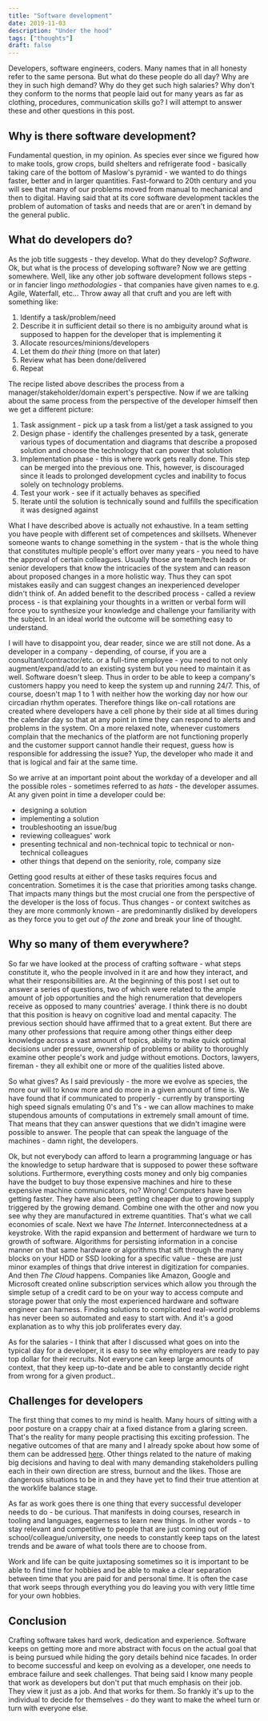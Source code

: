 ```yaml
---
title: "Software development"
date: 2019-11-03
description: "Under the hood"
tags: ["thoughts"]
draft: false
---
```


Developers, software engineers, coders. Many names that in all honesty refer to the same persona. But what do these people do all day? Why are they in such high demand? Why do they get such high salaries? Why don't they conform to the norms that people laid out for many years as far as clothing, procedures, communication skills go? I will attempt to answer these and other questions in this post.

## Why is there software development?
Fundamental question, in my opinion. As species ever since we figured how to make tools, grow crops, build shelters and refrigerate food - basically taking care of the bottom of Maslow's pyramid - we wanted to do things faster, better and in larger quantities. Fast-forward to 20th century and you will see that many of our problems moved from manual to mechanical and then to digital. Having said that at its core software development tackles the problem of automation of tasks and needs that are or aren't in demand by the general public.

## What do developers do?
As the job title suggests - they develop. What do they develop? _Software_. Ok, but what is the process of developing software? Now we are getting somewhere. Well, like any other job software development follows steps - or in fancier lingo _methodologies_ - that companies have given names to e.g. Agile, Waterfall, etc... Throw away all that cruft and you are left with something like: 

1. Identify a task/problem/need
2. Describe it in sufficient detail so there is no ambiguity around what is supposed to happen for the developer that is implementing it
3. Allocate resources/minions/developers
4. Let them do _their thing_ (more on that later)
5. Review what has been done/delivered
6. Repeat

The recipe listed above describes the process from a manager/stakeholder/domain expert's perspective. Now if we are talking about the same process from the perspective of the developer himself then we get a different picture:

1. Task assignment - pick up a task from a list/get a task assigned to you
2. Design phase - identify the challenges presented by a task, generate various types of documentation and diagrams that describe a proposed solution and choose the technology that can power that solution
3. Implementation phase - this is where work gets really done. This step can be merged into the previous one. This, however, is discouraged since it leads to prolonged development cycles and inability to focus solely on technology problems.
4. Test your work - see if it actually behaves as specified
5. Iterate until the solution is technically sound and fulfills the specification it was designed against

What I have described above is actually not exhaustive. In a team setting you have people with different set of competences and skillsets. Whenever someone wants to change something in the system - that is the whole thing that constitutes multiple people's effort over many years - you need to have the approval of certain colleagues. Usually those are team/tech leads or senior developers that know the intricacies of the system and can reason about proposed changes in a more holistic way. Thus they can spot mistakes easily and can suggest changes an inexperienced developer didn't think of. An added benefit to the described process - called a review process - is that explaining your thoughts in a written or verbal form will force you to synthesize your knowledge and challenge your familiarity with the subject. In an ideal world the outcome will be something easy to understand.

I will have to disappoint you, dear reader, since we are still not done. As a developer in a company - depending, of course, if you are a consultant/contractor/etc. or a full-time employee - you need to not only augment/expand/add to an existing system but you need to maintain it as well. Software doesn't sleep. Thus in order to be able to keep a company's customers happy you need to keep the system up and running 24/7. This, of course, doesn't map 1 to 1 with neither how the working day nor how our circadian rhythm operates. Therefore things like on-call rotations are created where developers have a cell phone by their side at all times during the calendar day so that at any point in time they can respond to alerts and problems in the system. On a more relaxed note, whenever customers complain that the mechanics of the platform are not functioning properly and the customer support cannot handle their request, guess how is responsible for addressing the issue? Yup, the developer who made it and that is logical and fair at the same time.

So we arrive at an important point about the workday of a developer and all the possible roles - sometimes referred to as _hats_ - the developer assumes. At any given point in time a developer could be:

- designing a solution
- implementing a solution
- troubleshooting an issue/bug
- reviewing colleagues' work
- presenting technical and non-technical topic to technical or non-technical colleagues
- other things that depend on the seniority, role, company size

Getting good results at either of these tasks requires focus and concentration. Sometimes it is the case that priorities among tasks change. That impacts many things but the most crucial one from the perspective of the developer is the loss of focus. Thus changes - or context switches as they are more commonly known - are predominantly disliked by developers as they force you to get _out of the zone_ and break your line of thought.

## Why so many of them everywhere?
So far we have looked at the process of crafting software - what steps constitute it, who the people involved in it are and how they interact, and what their responsibilities are. At the beginning of this post I set out to answer a series of questions, two of which were related to the ample amount of job opportunities and the high renumeration that developers receive as opposed to many countries' average. I think there is no doubt that this position is heavy on cognitive load and mental capacity. The previous section should have affirmed that to a great extent. But there are many other professions that require among other things either deep knowledge across a vast amount of topics, ability to make quick optimal decisions under pressure, ownership of problems or ability to thoroughly examine other people's work and judge without emotions. Doctors, lawyers, fireman - they all exhibit one or more of the qualities listed above. 

So what gives? As I said previously - the more we evolve as species, the more our will to know more and do more in a given amount of time is. We have found that if communicated to properly - currently by transporting high speed signals emulating 0's and 1's - we can allow machines to make stupendous amounts of computations in extremely small amount of time. That means that they can answer questions that we didn't imagine were possible to answer. The people that can speak the language of the machines - damn right, the developers. 

Ok, but not everybody can afford to learn a programming language or has the knowledge to setup hardware that is supposed to power these software solutions. Furthermore, everything costs money and only big companies have the budget to buy those expensive machines and hire to these expensive machine communicators, no? Wrong! Computers have been getting faster. They have also been getting cheaper due to growing supply triggered by the growing demand. Combine one with the other and now you see why they are manufactured in extreme quantities. That's what we call economies of scale. Next we have _The Internet_. Interconnectedness at a keystroke. With the rapid expansion and betterment of hardware we turn to growth of software. Algorithms for persisting information in a concise manner on that same hardware or algorithms that sift through the many blocks on your HDD or SSD looking for a specific value - these are just minor examples of things that drive interest in digitization for companies. And then _The Cloud_ happens. Companies like Amazon, Google and Microsoft created online subscription services which allow you through the simple setup of a credit card to be on your way to access compute and storage power that only the most experienced hardware and software engineer can harness. Finding solutions to complicated real-world problems has never been so automated and easy to start with. And it's a good explanation as to why this job proliferates every day.

As for the salaries - I think that after I discussed what goes on into the typical day for a developer, it is easy to see why employers are ready to pay top dollar for their recruits. Not everyone can keep large amounts of context, that they keep up-to-date and be able to constantly decide right from wrong for a given product..

## Challenges for developers
The first thing that comes to my mind is health. Many hours of sitting with a poor posture on a crappy chair at a fixed distance from a glaring screen. That's the reality for many people practising this exciting profession. The negative outcomes of that are many and I already spoke about how some of them can be addressed [here](http://zafirov.me/posts/desk_health/). Other things related to the nature of making big decisions and having to deal with many demanding stakeholders pulling each in their own direction are stress, burnout and the likes. Those are dangerous situations to be in and they have yet to find their true attention at the worklife balance stage.

As far as work goes there is one thing that every successful developer needs to do - be curious. That manifests in doing courses, research in tooling and languages, eagerness to learn new things. In other words - to stay relevant and competitive to people that are just coming out of school/colleague/university, one needs to constantly keep taps on the latest trends and be aware of what tools there are to choose from.

Work and life can be quite juxtaposing sometimes so it is important to be able to find time for hobbies and be able to make a clear separation between time that you are paid for and personal time. It is often the case that work seeps through everything you do leaving you with very little time for your own hobbies.

## Conclusion
Crafting software takes hard work, dedication and experience. Software keeps on getting more and more abstract with focus on the actual goal that is being pursued while hiding the gory details behind nice facades. In order to become successful and keep on evolving as a developer, one needs to embrace failure and seek challenges. That being said I know many people that work as developers but don't put that much emphasis on their job. They view it just as a job. And that works for them. So frankly it's up to the individual to decide for themselves - do they want to make the wheel turn or turn with everyone else.
